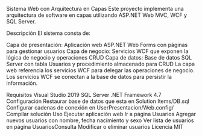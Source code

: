 Sistema Web con Arquitectura en Capas
Este proyecto implementa una arquitectura de software en capas utilizando ASP.NET Web MVC, WCF y SQL Server.

Descripción
El sistema consta de:

Capa de presentación: Aplicación web ASP.NET Web Forms con páginas para gestionar usuarios
Capa de negocio: Servicios WCF que exponen la lógica de negocio y operaciones CRUD
Capa de datos: Base de datos SQL Server con tabla Usuarios y procedimiento almacenado para CRUD
La capa web referencia los servicios WCF para delegar las operaciones de negocio. Los servicios WCF se conectan a la base de datos para persistir la información.

Requisitos
Visual Studio 2019
SQL Server
.NET Framework 4.7
Configuración
Restaurar base de datos que esta en Solution Items/DB.sql
Configurar cadenas de conexión en UserPresentacion/Web.config/<connectionStrings>
		<add name="cn" connectionString="Data Source = localhost; Initial Catalog = digital_bank; Integrated Security = True;"/>
	</connectionStrings>
Compilar solución
Uso
Ejecutar aplicación web
Ir a página Usuarios
Agregar nuevos usuarios con nombre, fecha nacimiento y sexo
Ver lista de usuarios en página UsuariosConsulta
Modificar o eliminar usuarios
Licencia
MIT
